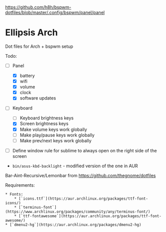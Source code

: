 https://github.com/h8h/bspwm-dotfiles/blob/master/.config/bspwm/panel/panel

Ellipsis Arch
=============

Dot files for Arch + bspwm setup

Todo:

* [ ] Panel
    * [x] battery
    * [x] wifi
    * [x] volume
    * [x] clock
    * [x] software updates
* [ ] Keyboard
    * [ ] Keyboard brightness keys
    * [x] Screen brightness keys
    * [x] Make volume keys work globally
    * [ ] Make play/pause keys work globally
    * [ ] Make prev/next keys work globally
* [ ] Define window rule for sublime to always
  open on the right side of the screen


* `bin/asus-kbd-backlight` - modified version of the one in AUR


Bar-Aint-Recursive/Lemonbar from https://github.com/thegnome/dotfiles

Requirements:

    * Fonts:
        * [`icons.ttf`](https://aur.archlinux.org/packages/ttf-font-icons/)
        * [`terminus-font`](https://www.archlinux.org/packages/community/any/terminus-font/)
        * [`ttf-fontawesome`](https://aur.archlinux.org/packages/ttf-font-awesome/)
    * [`dmenu2-hg`](https://aur.archlinux.org/packages/dmenu2-hg)
